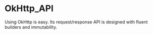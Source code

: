 # OkHttp_API
Using OkHttp is easy. Its request/response API is designed with fluent builders and immutability. 

